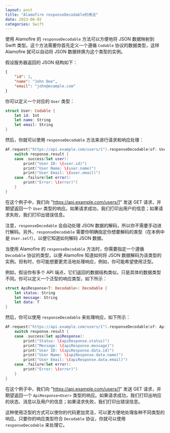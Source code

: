 ```yaml
---
layout: post
title: "Alamofire responseDecodable的用法"
date: 2023-06-02
categories: Swift
---
```

        
使用 Alamofire 的 `responseDecodable` 方法可以方便地将 JSON 数据映射到 Swift 类型。这个方法需要你首先定义一个遵循 `Codable` 协议的数据类型，这样 Alamofire 就可以自动将 JSON 数据转换为这个类型的实例。

假设服务器返回的 JSON 结构如下：

```json
{
    "id": 1,
    "name": "John Doe",
    "email": "john@example.com"
}
```

你可以定义一个对应的 `User` 类型：

```swift
struct User: Codable {
    let id: Int
    let name: String
    let email: String
}
```

然后，你就可以使用 `responseDecodable` 方法来进行请求和响应处理：

```swift
AF.request("https://api.example.com/users/1").responseDecodable(of: User.self) { response in
    switch response.result {
    case .success(let user):
        print("User ID: \(user.id)")
        print("User Name: \(user.name)")
        print("User Email: \(user.email)")
    case .failure(let error):
        print("Error: \(error)")
    }
}
```

在这个例子中，我们向 "https://api.example.com/users/1" 发送 GET 请求，并期望返回一个 `User` 类型的响应。如果请求成功，我们打印出用户的信息；如果请求失败，我们打印出错误信息。

注意，`responseDecodable` 会自动处理 JSON 数据的解码，所以你不需要手动进行解码。另外，`responseDecodable` 需要你明确指定你想要解码的类型（在本例中是 `User.self`），以便它知道如何解码 JSON 数据。


当使用 Alamofire 的 `responseDecodable` 方法时，你需要指定一个遵循 `Decodable` 协议的类型，以便 Alamofire 知道如何将 JSON 数据解码为该类型的实例。但有时，你可能想要更灵活地处理响应，例如，你可能希望使用泛型。

例如，假设你有多个 API 端点，它们返回的数据结构类似，只是具体的数据类型不同。你可以定义一个泛型的响应类型，如下所示：

```swift
struct ApiResponse<T: Decodable>: Decodable {
    let status: String
    let message: String
    let data: T
}
```

然后，你可以使用 `responseDecodable` 来处理响应，如下所示：

```swift
AF.request("https://api.example.com/users/1").responseDecodable(of: ApiResponse<User>.self) { response in
    switch response.result {
    case .success(let apiResponse):
        print("Status: \(apiResponse.status)")
        print("Message: \(apiResponse.message)")
        print("User ID: \(apiResponse.data.id)")
        print("User Name: \(apiResponse.data.name)")
        print("User Email: \(apiResponse.data.email)")
    case .failure(let error):
        print("Error: \(error)")
    }
}
```

在这个例子中，我们向 "https://api.example.com/users/1" 发送 GET 请求，并期望返回一个 `ApiResponse<User>` 类型的响应。如果请求成功，我们打印出响应的状态、消息以及用户的信息；如果请求失败，我们打印出错误信息。

这种使用泛型的方式可以使你的代码更加灵活，可以更方便地处理各种不同类型的响应。只要你的响应类型符合 `Decodable` 协议，你就可以使用 `responseDecodable` 来处理它。
